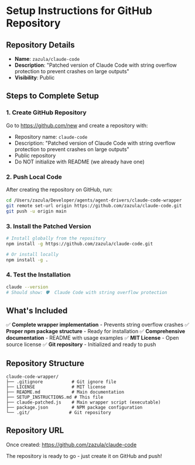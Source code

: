 # Setup Instructions for GitHub Repository

## Repository Details
- **Name**: `zazula/claude-code`
- **Description**: "Patched version of Claude Code with string overflow protection to prevent crashes on large outputs"
- **Visibility**: Public

## Steps to Complete Setup

### 1. Create GitHub Repository
Go to https://github.com/new and create a repository with:
- Repository name: `claude-code`
- Description: "Patched version of Claude Code with string overflow protection to prevent crashes on large outputs"
- Public repository
- Do NOT initialize with README (we already have one)

### 2. Push Local Code
After creating the repository on GitHub, run:

```bash
cd /Users/zazula/Developer/agents/agent-drivers/claude-code-wrapper
git remote set-url origin https://github.com/zazula/claude-code.git
git push -u origin main
```

### 3. Install the Patched Version
```bash
# Install globally from the repository
npm install -g https://github.com/zazula/claude-code.git

# Or install locally
npm install -g .
```

### 4. Test the Installation
```bash
claude --version
# Should show: 🛡️  Claude Code with string overflow protection
```

## What's Included

✅ **Complete wrapper implementation** - Prevents string overflow crashes
✅ **Proper npm package structure** - Ready for installation
✅ **Comprehensive documentation** - README with usage examples
✅ **MIT License** - Open source license
✅ **Git repository** - Initialized and ready to push

## Repository Structure
```
claude-code-wrapper/
├── .gitignore           # Git ignore file
├── LICENSE              # MIT license
├── README.md            # Main documentation
├── SETUP_INSTRUCTIONS.md # This file
├── claude-patched.js    # Main wrapper script (executable)
├── package.json         # NPM package configuration
└── .git/               # Git repository
```

## Repository URL
Once created: https://github.com/zazula/claude-code

The repository is ready to go - just create it on GitHub and push!